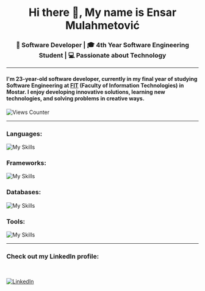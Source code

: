 <h1 align="center"> Hi there 👋, My name is Ensar Mulahmetović </h1>

<h3 align="center"> 🔧 Software Developer | 🎓 4th Year Software Engineering Student | 💻 Passionate about Technology  </h3> 

<hr>

<h4>
  
  I'm 23-year-old software developer, currently in my final year of studying Software Engineering at [FIT](https://www.fit.ba/) (Faculty of Information Technologies) in Mostar.  I enjoy developing innovative solutions, learning new technologies, and solving problems in creative ways.
</h4>

![Views Counter](https://views-counter.vercel.app/badge?pageId=Ensar01%2FViews-Counter&leftColor=400000&rightColor=ff8080&type=unique&sessionExpire=60&label=Visitors&style=upper)

<hr>

<h3>Languages:</h3>

![My Skills](https://go-skill-icons.vercel.app/api/icons?i=html,css,js,ts,cs,cpp,python)

<h3>Frameworks:</h3>

![My Skills](https://go-skill-icons.vercel.app/api/icons?i=dotnet,angular)


<h3>Databases:</h3>

![My Skills](https://go-skill-icons.vercel.app/api/icons?i=sqlserver,sqlite)

<h3>Tools:</h3>

![My Skills](https://go-skill-icons.vercel.app/api/icons?i=visualstudio,vscode,webstorm,arduino,git,github,figma,azure,jira)
<hr>

<h3>Check out my LinkedIn profile:</h3>
<br>


[![LinkedIn](https://img.shields.io/badge/LinkedIn-0077B5?style=for-the-badge&logo=linkedin&logoColor=white)](https://ba.linkedin.com/in/ensar-mulahmetovi%C4%87-2584b7218)


<!--
**Ensar01/Ensar01** is a ✨ _special_ ✨ repository because its `README.md` (this file) appears on your GitHub profile.

Here are some ideas to get you started:

- 🔭 I’m currently working on ...
- 🌱 I’m currently learning ...
- 👯 I’m looking to collaborate on ...
- 🤔 I’m looking for help with ...
- 💬 Ask me about ...
- 📫 How to reach me: ...
- 😄 Pronouns: ...
- ⚡ Fun fact: ...
-->
